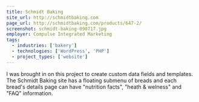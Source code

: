 ```yaml
---
title: Schmidt Baking
site_url: http://schmidtbaking.com
page_url: http://schmidtbaking.com/products/647-2/
screenshot: schmidt-baking-090717.jpg
employer: Compulse Integrated Marketing
tags:
  - industries: ['bakery']
  - technologies: ['WordPress', 'PHP']
  - project_types: ['website']
---
```


I was brought in on this project to create custom data fields and templates. The Schmidt Baking site has a floating submenu of breads and each bread's details page can have "nutrition facts", "heath & welness" and "FAQ" information.
